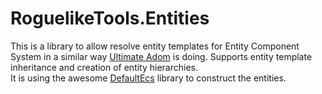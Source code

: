 # RoguelikeTools.Entities

This is a library to allow resolve entity templates for Entity Component System in a similar way [Ultimate Adom](https://www.ultimate-adom.com/index.php/2018/10/25/making-ultimate-adom-moddable-by-using-entity-component-systems/) is doing.
Supports entity template inheritance and creation of entity hierarchies.  
It is using the awesome [DefaultEcs](https://github.com/Doraku/DefaultEcs) library to construct the entities.
